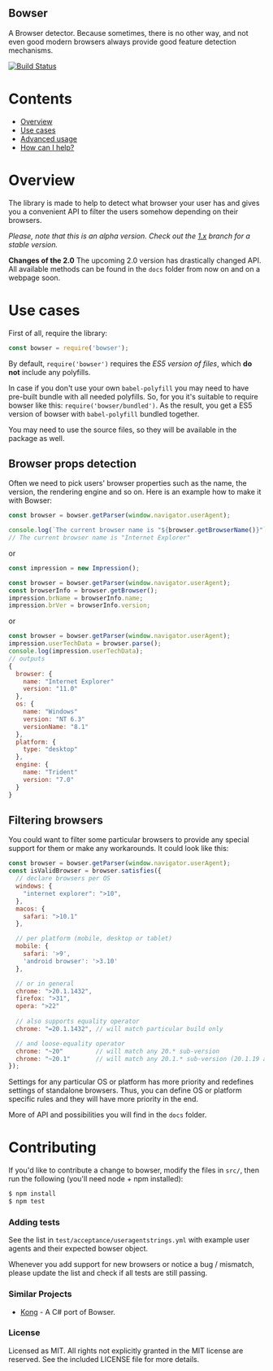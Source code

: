 ## Bowser
A Browser detector. Because sometimes, there is no other way, and not even good modern browsers always provide good feature detection mechanisms.

[![Build Status](https://travis-ci.org/lancedikson/bowser.svg?branch=master)](https://travis-ci.org/lancedikson/bowser/)

# Contents
- [Overview](#overview)
- [Use cases](#use-cases)
- [Advanced usage](#advanced-usage)
- [How can I help?](#contributing)

# Overview

The library is made to help to detect what browser your user has and gives you a convenient API to filter the users somehow depending on their browsers.

_Please, note that this is an alpha version. Check out the [1.x](https://github.com/lancedikson/bowser/tree/v1.x) branch for a stable version._

**Changes of the 2.0**
The upcoming 2.0 version has drastically changed API. All available methods can be found in the `docs` folder from now on and on a webpage soon.

# Use cases

First of all, require the library:

```javascript
const bowser = require('bowser');
```

By default, `require('bowser')` requires the *ES5 version of files*, which
**do not** include any polyfills.

In case if you don't use your own `babel-polyfill` you may need to have pre-built bundle with all needed polyfills.
So, for you it's suitable to require bowser like this: `require('bowser/bundled')`.
As the result, you get a ES5 version of bowser with `babel-polyfill` bundled together.

You may need to use the source files, so they will be available in the package as well.

## Browser props detection

Often we need to pick users' browser properties such as the name, the version, the rendering engine and so on. Here is an example how to make it with Bowser:

```javascript
const browser = bowser.getParser(window.navigator.userAgent);

console.log(`The current browser name is "${browser.getBrowserName()}"`);
// The current browser name is "Internet Explorer"
```

or

```javascript
const impression = new Impression();

const browser = bowser.getParser(window.navigator.userAgent);
const browserInfo = browser.getBrowser();
impression.brName = browserInfo.name;
impression.brVer = browserInfo.version;
```

or

```javascript
const browser = bowser.getParser(window.navigator.userAgent);
impression.userTechData = browser.parse();
console.log(impression.userTechData);
// outputs
{
  browser: {
    name: "Internet Explorer"
    version: "11.0"
  },
  os: {
    name: "Windows"
    version: "NT 6.3"
    versionName: "8.1"
  },
  platform: {
    type: "desktop"
  },
  engine: {
    name: "Trident"
    version: "7.0"
  }
}
```


## Filtering browsers

You could want to filter some particular browsers to provide any special support for them or make any workarounds.
It could look like this:

```javascript
const browser = bowser.getParser(window.navigator.userAgent);
const isValidBrowser = browser.satisfies({
  // declare browsers per OS
  windows: {
    "internet explorer": ">10",
  },
  macos: {
    safari: ">10.1"
  },

  // per platform (mobile, desktop or tablet)
  mobile: {
    safari: '>9',
    'android browser': '>3.10'
  },

  // or in general
  chrome: ">20.1.1432",
  firefox: ">31",
  opera: ">22"
  
  // also supports equality operator
  chrome: "=20.1.1432", // will match particular build only

  // and loose-equality operator
  chrome: "~20"         // will match any 20.* sub-version
  chrome: "~20.1"       // will match any 20.1.* sub-version (20.1.19 as well as 20.1.12.42-alpha.1)
});
```

Settings for any particular OS or platform has more priority and redefines settings of standalone browsers.
Thus, you can define OS or platform specific rules and they will have more priority in the end.

More of API and possibilities you will find in the `docs` folder.

# Contributing
If you'd like to contribute a change to bowser, modify the files in `src/`, then run the following (you'll need node + npm installed):

``` sh
$ npm install
$ npm test
```

### Adding tests
See the list in `test/acceptance/useragentstrings.yml` with example user agents and their expected bowser object.

Whenever you add support for new browsers or notice a bug / mismatch, please update the list and
check if all tests are still passing.

### Similar Projects
* [Kong](https://github.com/BigBadBleuCheese/Kong) - A C# port of Bowser.

### License
Licensed as MIT. All rights not explicitly granted in the MIT license are reserved. See the included LICENSE file for more details.
